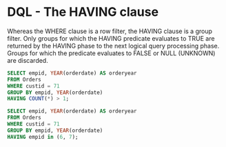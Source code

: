 # DQL - The HAVING clause

Whereas the WHERE clause is a row filter, the HAVING clause is a group filter. Only groups for which the HAVING predicate evaluates to TRUE are returned by the HAVING phase to the next logical query processing phase. Groups for which the predicate evaluates to FALSE or NULL (UNKNOWN) are discarded.

```sql
SELECT empid, YEAR(orderdate) AS orderyear
FROM Orders
WHERE custid = 71
GROUP BY empid, YEAR(orderdate)
HAVING COUNT(*) > 1;
```

```sql
SELECT empid, YEAR(orderdate) AS orderyear
FROM Orders
WHERE custid = 71
GROUP BY empid, YEAR(orderdate)
HAVING empid in (6, 7);
```
